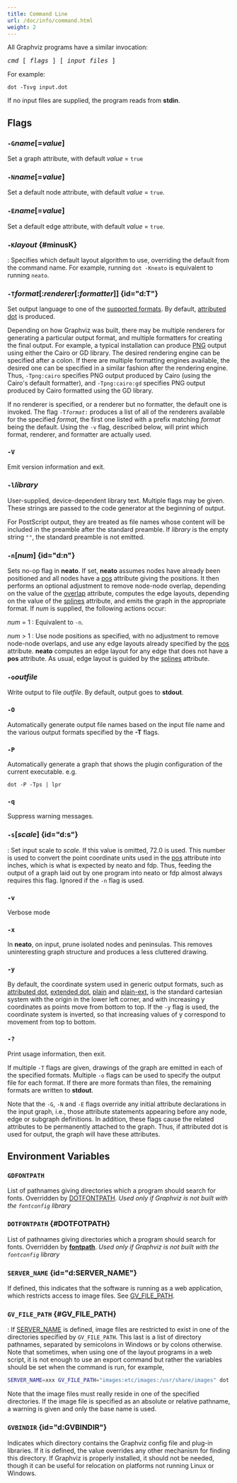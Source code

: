```yaml
---
title: Command Line
url: /doc/info/command.html
weight: 2
---
```

All Graphviz programs have a similar invocation:

<pre><i>cmd</i> [ <i>flags</i> ] [ <i>input files</i> ]</pre>

For example:

```
dot -Tsvg input.dot
```

If no input files are supplied, the program reads from **stdin**.

## Flags

### `-G`_name_\[=_value_\]

Set a graph attribute, with default _value_ = `true`

### `-N`_name_\[=_value_\]

Set a default node attribute, with default _value_ = `true`.

### `-E`_name_\[=_value_\]

Set a default edge attribute, with default _value_ = `true`.

### `-K`_layout_ {#minusK}
: Specifies which default layout algorithm to use, overriding the default from the command name. For example, running
`dot -Kneato` is equivalent to running `neato`.

### `-T`_format_\[:_renderer_\[:_formatter_\]\] {id="d:T"}

Set output language to one of the [supported formats](output.html).
By default, [attributed dot](/docs/outputs/dot/) is produced.

Depending on how Graphviz was built, there may be multiple renderers for
generating a particular output format, and multiple formatters for 
creating the final output. For example, a typical installation
can produce [PNG](/docs/outputs/png/)
output using either the Cairo or GD library. The desired rendering engine
can be specified after a colon. If there are multiple formatting engines
available, the desired one can be specified in a similar fashion after
the rendering engine. Thus, `-Tpng:cairo` specifies PNG
output produced by Cairo (using the Cairo's default formatter), and 
`-Tpng:cairo:gd` specifies PNG
output produced by Cairo formatted using the GD library.

If no renderer is specified, or a renderer but no formatter, the default one
is invoked. The flag <code>-T<I>format</I>:</code> produces a list of all
of the renderers available for the specified _format_, the first one
listed with a prefix matching _format_ being the default.
Using the `-v` flag, described below, will print which format,
renderer, and formatter are actually used.

### `-V`

Emit version information and exit.

### `-l`_library_

User-supplied, device-dependent library text. Multiple flags may
be given. These strings are passed to the code generator at the
beginning of output. 

For PostScript output, they are treated as file names
whose content will be included in the preamble after the standard preamble.
If _library_ is the empty string `""`, the standard preamble
is not emitted.

### `-n`\[_num_\] {id="d:n"}

Sets no-op flag in **neato**.
If set, **neato** assumes nodes have already been 
positioned and all nodes have a [pos](attrs.html#d:pos)
attribute giving
the positions. It then performs an optional adjustment to remove node-node
overlap, depending on the value of the 
[overlap](attrs.html#d:overlap) attribute, computes the edge
layouts, depending on the value of the 
[splines](attrs.html#d:splines) attribute, and
emits the graph in the appropriate format. If _num_ is supplied,
the following actions occur:

<I>num</I> = 1
: Equivalent to `-n`.

<I>num</I> > 1
: Use node positions as specified, with no adjustment to
remove node-node overlaps, and use any edge layouts already specified
by the [pos](attrs.html#d:pos) attribute. **neato**
computes an edge layout for any edge that does not have a **pos** attribute.
As usual, edge layout is guided by the 
[splines](attrs.html#d:splines) attribute.

### `-o`_outfile_

Write output to file <I>outfile</I>. By default, output goes to
**stdout**.

### `-O`

Automatically generate output file names based on the input
file name and the various output formats specified by the **-T**
flags.

### `-P`

Automatically generate a graph that shows the plugin configuration of
the current executable. e.g.

```
dot -P -Tps | lpr
```

### `-q`

Suppress warning messages.

### `-s`\[_scale_\] {id="d:s"}
: Set input scale to _scale_. If this value is omitted,
  72.0 is used. This number is used to convert the point coordinate
  units used in the [pos](attrs.html#d:pos) attribute
  into inches, which is what is expected by neato and fdp. 
  Thus, feeding the output of a graph laid out by one program into
  neato or fdp almost always requires this flag.
  Ignored if the `-n` flag is used.

### `-v`

Verbose mode

### `-x`

In **neato**, on input, prune isolated nodes and peninsulas.
This removes uninteresting graph structure and produces a less cluttered
drawing.

### `-y`

By default, the coordinate system used in generic output formats, 
such as [attributed dot](/docs/outputs/dot/),
[extended dot](/docs/outputs/dot/),
[plain](/docs/outputs/plain/) and
[plain-ext](/docs/outputs/plain/),
is the standard cartesian system with the origin in the lower left corner, 
and with increasing y coordinates as points move from bottom to top.
If the `-y` flag is used, the coordinate system is inverted,
so that increasing values of y correspond to movement from top to bottom.

### `-?`

Print usage information, then exit.

If multiple `-T` flags are given, drawings of the graph
are emitted in each of the specified formats. Multiple `-o`
flags can be used to specify the output file for each format. If there
are more formats than files, the remaining formats are written to
**stdout**.

Note that the `-G`,
`-N` and
`-E` flags override any initial attribute declarations
in the input graph,
i.e., those attribute statements appearing before any node, edge or
subgraph definitions.
In addition, these flags cause the related attributes to be permanently
attached to the graph. Thus, if attributed dot is used for
output, the graph will have these attributes.

## Environment Variables

### `GDFONTPATH`

List of pathnames giving directories which a program should search for fonts.
Overridden by [DOTFONTPATH](#d:DOTFONTPATH).
_Used only if Graphviz is not built with the `fontconfig` library_

### `DOTFONTPATH` {#DOTFOTPATH}

List of pathnames giving directories which a program should search for fonts.
Overridden by [**fontpath**](attrs.html#d:fontpath).
_Used only if Graphviz is not built with the `fontconfig` library_

### `SERVER_NAME` {id="d:SERVER_NAME"}

If defined, this indicates that the software is running as a web application,
which restricts access to image files. See 
[GV\_FILE\_PATH](#d:GV_FILE_PATH).

### `GV_FILE_PATH` {#GV_FILE_PATH}
: If [SERVER_NAME](#d:SERVER_NAME) is defined, image files are
  restricted to exist in one of the directories specified by `GV_FILE_PATH`.
  This last is a list of directory pathnames, separated by semicolons in Windows or
  by colons otherwise.
  Note that sometimes, when using one of the layout programs in a web
  script, it is not enough to use an export command but rather the
  variables should be set when the command is run, for example,

  ```bash
  SERVER_NAME=xxx GV_FILE_PATH="images:etc/images:/usr/share/images" dot -Tpng -o x.png x.gv
  ```

  Note that the image files must really reside in one of the specified directories. If the
  image file is specified as an absolute or relative pathname, a warning is given and only
  the base name is used.

### `GVBINDIR` {id="d:GVBINDIR"}

Indicates which directory contains the Graphviz config file and
plug-in libraries. If it is defined, the value overrides any other
mechanism for finding this directory. If Graphviz is properly installed,
it should not be needed, though it can be useful for relocation on
platforms not running Linux or Windows.
